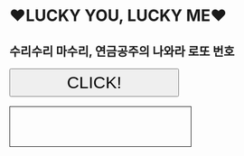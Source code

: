 <html>
<script>

function aaa() {
	fir = new Array(45);
	sec = new Array(6);
	for (i = 0; i < 45; i++) fir[i] = i + 1;
	for (i = 0; i < 6; i++) {
		ran = parseInt(Math.random()*fir.length);
		sec[i] = fir[ran];
		fir.splice(ran,1);
		for (h = fir.length; h; h -= 1) {
			j = Math.floor(Math.random() * h);
			x = fir[h - 1];
			fir[h - 1] = fir[j];
			fir[j] = x;
		}
	}
	for (i = 0; i < 6; i++) {
		for (j = 0; j <= i; j++) {
			if(sec[i] <= sec[j]) {
				k = sec[i];
				sec[i] = sec[j];
				sec[j] = k;
			}
		}
	}
	document.getElementById('ddd').innerHTML = sec;
}
</script>
<h1> ♥LUCKY YOU, LUCKY ME♥</h1>
<h2> 수리수리 마수리, 연금공주의 나와라 로또 번호 </h2>
<input id="button1" type="button" onclick="aaa()" value="CLICK!" style="width:300px;height:50px;font-size:30px;">
<br/><br/>
<div id="ddd" style="font-size:30px;border:1px solid;width:300px;height:50px;text-align:center;padding:10px;"></div>
</html>
